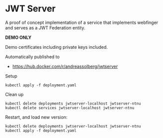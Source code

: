 # JWT Server


A proof of concept implementation of a service that implements webfinger and serves as a JWT Federation entity.

**DEMO ONLY**

Demo certificates including private keys included.

Automatically published to

* <https://hub.docker.com/r/andreassolberg/jwtserver>


Setup

```
kubectl apply -f deployment.yaml
```

Clean up
```
kubectl delete deployments jwtserver-localhost jwtserver-ntnu
kubectl delete services jwtserver-localhost jwtserver-ntnu
```


Restart, and load new version:

```
kubectl delete deployments jwtserver-localhost jwtserver-ntnu
kubectl apply -f deployment.yaml
```
